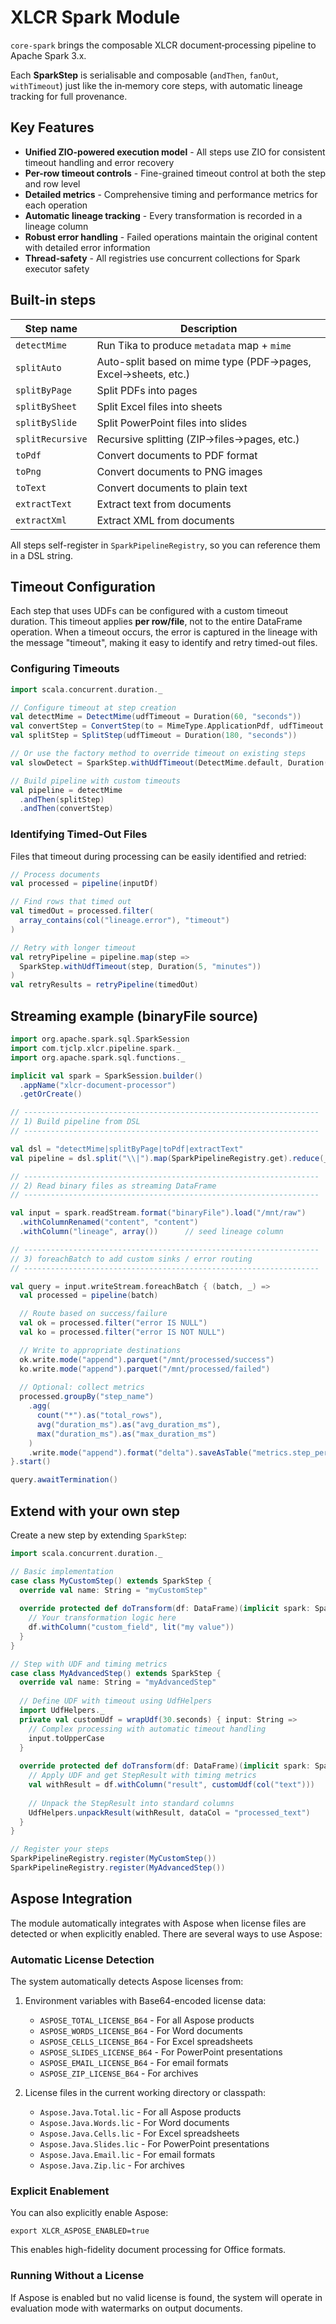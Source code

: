 # XLCR Spark Module

`core-spark` brings the composable XLCR document‑processing pipeline to Apache Spark 3.x.

Each **SparkStep** is serialisable and composable (`andThen`, `fanOut`, `withTimeout`) just like the in‑memory core steps, with automatic lineage tracking for full provenance.

## Key Features

- **Unified ZIO-powered execution model** - All steps use ZIO for consistent timeout handling and error recovery
- **Per-row timeout controls** - Fine-grained timeout control at both the step and row level
- **Detailed metrics** - Comprehensive timing and performance metrics for each operation
- **Automatic lineage tracking** - Every transformation is recorded in a lineage column
- **Robust error handling** - Failed operations maintain the original content with detailed error information
- **Thread-safety** - All registries use concurrent collections for Spark executor safety

## Built-in steps

| Step name        | Description                                                   |
|------------------|---------------------------------------------------------------|
| `detectMime`     | Run Tika to produce `metadata` map + `mime`                   |
| `splitAuto`      | Auto-split based on mime type (PDF→pages, Excel→sheets, etc.) |
| `splitByPage`    | Split PDFs into pages                                         |
| `splitBySheet`   | Split Excel files into sheets                                 |
| `splitBySlide`   | Split PowerPoint files into slides                            |
| `splitRecursive` | Recursive splitting (ZIP→files→pages, etc.)                   |
| `toPdf`          | Convert documents to PDF format                               |
| `toPng`          | Convert documents to PNG images                               |
| `toText`         | Convert documents to plain text                               |
| `extractText`    | Extract text from documents                                   |
| `extractXml`     | Extract XML from documents                                    |

All steps self-register in `SparkPipelineRegistry`, so you can reference them in a DSL string.

## Timeout Configuration

Each step that uses UDFs can be configured with a custom timeout duration. This timeout applies **per row/file**, not to the entire DataFrame operation. When a timeout occurs, the error is captured in the lineage with the message "timeout", making it easy to identify and retry timed-out files.

### Configuring Timeouts

```scala
import scala.concurrent.duration._

// Configure timeout at step creation
val detectMime = DetectMime(udfTimeout = Duration(60, "seconds"))
val convertStep = ConvertStep(to = MimeType.ApplicationPdf, udfTimeout = Duration(120, "seconds"))
val splitStep = SplitStep(udfTimeout = Duration(180, "seconds"))

// Or use the factory method to override timeout on existing steps
val slowDetect = SparkStep.withUdfTimeout(DetectMime.default, Duration(90, "seconds"))

// Build pipeline with custom timeouts
val pipeline = detectMime
  .andThen(splitStep)
  .andThen(convertStep)
```

### Identifying Timed-Out Files

Files that timeout during processing can be easily identified and retried:

```scala
// Process documents
val processed = pipeline(inputDf)

// Find rows that timed out
val timedOut = processed.filter(
  array_contains(col("lineage.error"), "timeout")
)

// Retry with longer timeout
val retryPipeline = pipeline.map(step => 
  SparkStep.withUdfTimeout(step, Duration(5, "minutes"))
)
val retryResults = retryPipeline(timedOut)
```

## Streaming example (binaryFile source)

```scala
import org.apache.spark.sql.SparkSession
import com.tjclp.xlcr.pipeline.spark._
import org.apache.spark.sql.functions._

implicit val spark = SparkSession.builder()
  .appName("xlcr-document-processor")
  .getOrCreate()

// ------------------------------------------------------------------
// 1) Build pipeline from DSL
// ------------------------------------------------------------------

val dsl = "detectMime|splitByPage|toPdf|extractText"
val pipeline = dsl.split("\\|").map(SparkPipelineRegistry.get).reduce(_ andThen _)

// ------------------------------------------------------------------
// 2) Read binary files as streaming DataFrame
// ------------------------------------------------------------------

val input = spark.readStream.format("binaryFile").load("/mnt/raw")
  .withColumnRenamed("content", "content")
  .withColumn("lineage", array())      // seed lineage column

// ------------------------------------------------------------------
// 3) foreachBatch to add custom sinks / error routing
// ------------------------------------------------------------------

val query = input.writeStream.foreachBatch { (batch, _) =>
  val processed = pipeline(batch)

  // Route based on success/failure
  val ok = processed.filter("error IS NULL")
  val ko = processed.filter("error IS NOT NULL")

  // Write to appropriate destinations
  ok.write.mode("append").parquet("/mnt/processed/success")
  ko.write.mode("append").parquet("/mnt/processed/failed")
  
  // Optional: collect metrics
  processed.groupBy("step_name")
    .agg(
      count("*").as("total_rows"),
      avg("duration_ms").as("avg_duration_ms"),
      max("duration_ms").as("max_duration_ms")
    )
    .write.mode("append").format("delta").saveAsTable("metrics.step_performance")
}.start()

query.awaitTermination()
```

## Extend with your own step

Create a new step by extending `SparkStep`:

```scala
import scala.concurrent.duration._

// Basic implementation
case class MyCustomStep() extends SparkStep {
  override val name: String = "myCustomStep"
  
  override protected def doTransform(df: DataFrame)(implicit spark: SparkSession): DataFrame = {
    // Your transformation logic here
    df.withColumn("custom_field", lit("my value"))
  }
}

// Step with UDF and timing metrics
case class MyAdvancedStep() extends SparkStep {
  override val name: String = "myAdvancedStep"
  
  // Define UDF with timeout using UdfHelpers
  import UdfHelpers._
  private val customUdf = wrapUdf(30.seconds) { input: String =>
    // Complex processing with automatic timeout handling
    input.toUpperCase
  }
  
  override protected def doTransform(df: DataFrame)(implicit spark: SparkSession): DataFrame = {
    // Apply UDF and get StepResult with timing metrics
    val withResult = df.withColumn("result", customUdf(col("text")))
    
    // Unpack the StepResult into standard columns
    UdfHelpers.unpackResult(withResult, dataCol = "processed_text")
  }
}

// Register your steps
SparkPipelineRegistry.register(MyCustomStep())
SparkPipelineRegistry.register(MyAdvancedStep())
```

## Aspose Integration

The module automatically integrates with Aspose when license files are detected or when explicitly enabled. There are several ways to use Aspose:

### Automatic License Detection

The system automatically detects Aspose licenses from:

1. Environment variables with Base64-encoded license data:
   - `ASPOSE_TOTAL_LICENSE_B64` - For all Aspose products
   - `ASPOSE_WORDS_LICENSE_B64` - For Word documents
   - `ASPOSE_CELLS_LICENSE_B64` - For Excel spreadsheets
   - `ASPOSE_SLIDES_LICENSE_B64` - For PowerPoint presentations
   - `ASPOSE_EMAIL_LICENSE_B64` - For email formats
   - `ASPOSE_ZIP_LICENSE_B64` - For archives

2. License files in the current working directory or classpath:
   - `Aspose.Java.Total.lic` - For all Aspose products
   - `Aspose.Java.Words.lic` - For Word documents
   - `Aspose.Java.Cells.lic` - For Excel spreadsheets
   - `Aspose.Java.Slides.lic` - For PowerPoint presentations
   - `Aspose.Java.Email.lic` - For email formats
   - `Aspose.Java.Zip.lic` - For archives

### Explicit Enablement

You can also explicitly enable Aspose:

```
export XLCR_ASPOSE_ENABLED=true
```

This enables high-fidelity document processing for Office formats. 

### Running Without a License

If Aspose is enabled but no valid license is found, the system will operate in evaluation mode with watermarks on output documents.
